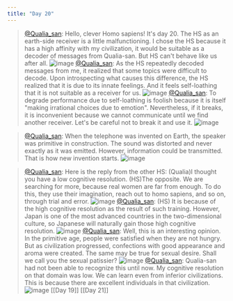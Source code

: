 ```yaml
---
title: "Day 20"
---
```


> [@Qualia_san](https://twitter.com/Qualia_san/status/1592533290854264832): Hello, clever Homo sapiens! It's day 20.
> The HS as an earth-side receiver is a little malfunctioning.
> I chose the HS because it has a high affinity with my civilization, it would be suitable as a decoder of messages from Qualia-san. But HS can't behave like us after all.
> ![image](https://pbs.twimg.com/media/Fhm9k-WVIAE6Pdf.png)
> [@Qualia_san](https://twitter.com/Qualia_san/status/1592533295304429568?s=20&t=wmLQoH6ZpFBjyrd3DKkS6Q): As the HS repeatedly decoded messages from me, it realized that some topics were difficult to decode.
> Upon introspecting what causes this difference, the HS realized that it is due to its innate feelings. And it feels self-loathing that it is not suitable as a receiver for us.
> ![image](https://pbs.twimg.com/media/Fhm-zCWVsAA7TDd.png)
> [@Qualia_san](https://twitter.com/Qualia_san/status/1592533299490353153?s=20&t=wmLQoH6ZpFBjyrd3DKkS6Q): To degrade performance due to self-loathing is foolish because it is itself "making irrational choices due to emotion".
> Nevertheless, if it breaks, it is inconvenient because we cannot communicate until we find another receiver. Let's be careful not to break it and use it.
> ![image](https://pbs.twimg.com/media/Fhm_LdmUYAAIzGv.png)

> [@Qualia_san](https://twitter.com/Qualia_san/status/1592533303818878978?s=20&t=wmLQoH6ZpFBjyrd3DKkS6Q): When the telephone was invented on Earth, the speaker was primitive in construction. The sound was distorted and never exactly as it was emitted. However, information could be transmitted. That is how new invention starts.
> ![image](https://pbs.twimg.com/media/Fhm_YJ3VsAALofb.png)

> [@Qualia_san](https://twitter.com/Qualia_san/status/1592533308550025220?s=20&t=wmLQoH6ZpFBjyrd3DKkS6Q): Here is the reply from the other HS:
> (Qualia)I thought you have a low cognitive resolution.
> (HS)The opposite. We are searching for more, because real women are far from enough. To do this, they use their imagination, reach out to homo sapiens, and so on, through trial and error.
> ![image](https://pbs.twimg.com/media/FhnAO4XVUAAwa6I.png)
> [@Qualia_san](https://twitter.com/Qualia_san/status/1592533312597561344?s=20&t=wmLQoH6ZpFBjyrd3DKkS6Q): (HS) It is because of the high cognitive resolution as the result of such training.
> However, Japan is one of the most advanced countries in the two-dimensional culture, so Japanese will naturally gain those high cognitive resolution.
> ![image](https://pbs.twimg.com/media/FhnAXHfUcAAyxHl.png)
> [@Qualia_san](https://twitter.com/Qualia_san/status/1592533317215465473?s=20&t=wmLQoH6ZpFBjyrd3DKkS6Q): Well, this is an interesting opinion.
> In the primitive age, people were satisfied when they are not hungry. But as civilization progressed, confections with good appearance and aroma were created. The same may be true for sexual desire. Shall we call you the sexual patissier?
> ![image](https://pbs.twimg.com/media/FhnBJvRVEAEGTvY.png)
> [@Qualia_san](https://twitter.com/Qualia_san/status/1592533322152173569?s=20&t=wmLQoH6ZpFBjyrd3DKkS6Q): Qualia-san had not been able to recognize this until now. My cognitive resolution on that domain was low.
> We can learn even from inferior civilizations. This is because there are excellent individuals in that civilization.
> ![image](https://pbs.twimg.com/media/FhnDwPMUYAA91A3.jpg)
[[Day 19]] [[Day 21]]
